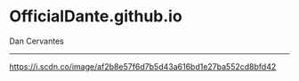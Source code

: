 # OfficialDante.github.io
Dan Cervantes
- - -
https://i.scdn.co/image/af2b8e57f6d7b5d43a616bd1e27ba552cd8bfd42

